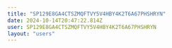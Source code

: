 ```yaml
---
title: "SP129E8GA4CTSZMQFTVY5V4HBY4K2T6A67PHSHRYN"
date: 2024-10-14T20:47:22.814Z
user: SP129E8GA4CTSZMQFTVY5V4HBY4K2T6A67PHSHRYN
layout: "users"
---
```

    